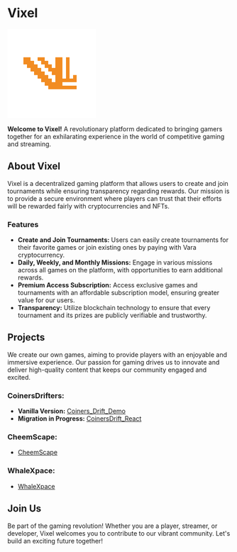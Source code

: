 <p align="center">
  <h1>Vixel</h1>
  <img src="Vixel_VaraNetwork/frontend/VIXEL_LandingPage/src/icons/VixelSinFondo.png" alt="Logo de la empresa" width="200"/>
</p>

**Welcome to Vixel!** A revolutionary platform dedicated to bringing gamers together for an exhilarating experience in the world of competitive gaming and streaming.
## About Vixel
Vixel is a decentralized gaming platform that allows users to create and join tournaments while ensuring transparency regarding rewards. Our mission is to provide a secure environment where players can trust that their efforts will be rewarded fairly with cryptocurrencies and NFTs.

### Features
- **Create and Join Tournaments:** Users can easily create tournaments for their favorite games or join existing ones by paying with Vara cryptocurrency.
- **Daily, Weekly, and Monthly Missions:** Engage in various missions across all games on the platform, with opportunities to earn additional rewards.
- **Premium Access Subscription:** Access exclusive games and tournaments with an affordable subscription model, ensuring greater value for our users.
- **Transparency:** Utilize blockchain technology to ensure that every tournament and its prizes are publicly verifiable and trustworthy.

## Projects
We create our own games, aiming to provide players with an enjoyable and immersive experience. Our passion for gaming drives us to innovate and deliver high-quality content that keeps our community engaged and excited.
### CoinersDrifters:
- **Vanilla Version:** [Coiners_Drift_Demo](https://github.com/RichieCast07/Coiners_Drift_Demo)
- **Migration in Progress:** [CoinersDrift_React](https://github.com/AnabelenScript/CoinersDrift_React)

### CheemScape:
- [CheemScape](https://github.com/AnabelenScript/CheemScape)

### WhaleXpace:
- [WhaleXpace](https://github.com/AnabelenScript/WhaleXpace)

## Join Us
Be part of the gaming revolution! Whether you are a player, streamer, or developer, Vixel welcomes you to contribute to our vibrant community. Let's build an exciting future together!
